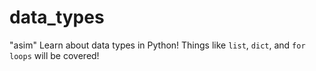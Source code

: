 # data_types
"asim"
Learn about data types in Python! Things like `list`, `dict`, and `for loops` will be covered!
